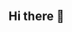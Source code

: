 ## Hi there 👋

<!--
**Ishika-tyagi/Ishika-tyagi** is a ✨ _special_ ✨ repository because its `README.md` (this file) appears on your GitHub profile.

I'm Ishika Tyagi, a passionate B.Tech student (2022–2026) with a strong interest in Artificial Intelligence, Cloud Computing, and CRM platforms. I enjoy exploring real-world applications of technology through hands-on projects and industry internships.

---

### 🏆 Achievements

- 🎓 **AICTE Internship on AI: Transformative Learning with TechSaksham**  
  Successfully completed Phase 4 of this initiative by Microsoft & SAP, where I worked on real-time AI projects and solutions.

- ☁️ **AWS Certified Cloud Practitioner**  
  Earned the globally recognized AWS certification, demonstrating strong foundational knowledge in cloud concepts, services, and deployment models.

- 💼 **Salesforce Developer Internship**  
  Gained hands-on experience in Salesforce development, automation, and CRM customization, building solutions to streamline business processes.

- 🌟 **Other Notable Achievements**  
  Completed several certifications and training programs in AI, cloud, and software development from reputed platforms and organizations.

---

### 🧰 Tech Stack

- **Languages**: Python, Java, HTML, CSS, JavaScript  
- **Platforms & Tools**: AWS, Salesforce, Git, GitHub, Power BI, Excel  
- **Frameworks/Libraries**: scikit-learn, pandas, Flask, Streamlit

---

### 📫 How to reach me

- 💼 [LinkedIn](https://linkedin.com/in/your-link)
- 📧 ishika.tyagi@example.com

---
- 🌱 I’m currently learning ...  
  Power BI, Excel for data visualization and analysis, and deeper AWS cloud services.

- 👯 I’m looking to collaborate on ...  
  AI projects, cloud-based apps, and Salesforce solutions.

- 🤔 I’m looking for help with ...  
  Advanced AWS services and real-time AI deployment techniques.

- 💬 Ask me about ...  
  AICTE Internship experience, AWS certification journey, or Salesforce development.

- 😄 Pronouns:  
  She/Her

- ⚡ Fun fact:  
  I'm a curious learner who loves simplifying complex systems and making tech more accessible.


